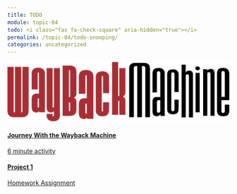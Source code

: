 ```yaml
---
title: TODO
module: topic-04
todo: <i class="fas fa-check-square" aria-hidden="true"></i>
permalink: /topic-04/todo-snooping/
categories: uncategorized
---
```


<div class="row text-center">
  <div class="col-lg-4">
    <div class="bs-component">
      <div class="list-group">
        <a href="https://archive.org/web/" target="_blank" class="list-group-item">
          <img class="icon-hw" src="../img/hw-icon-wayback.svg" />
          <h4 class="list-group-item-heading">Journey With the Wayback Machine</h4>
          <div class="divider-hw"></div>
          <p class="list-group-item-text"><i class="far fa-clock" aria-hidden="true"></i> 6 minute activity</p>
        </a>
      </div>
    </div>
  </div>
  <div class="col-lg-4">
    <div class="bs-component">
      <div class="list-group">
        <a href="{{ site.data.moodle.main | append: site.data.moodle.topic-03 }}" target="_blank" class="list-group-item">
          <i class="icon-hw fas fa-file-upload"></i>
          <h4 class="list-group-item-heading">Project 1</h4>
          <div class="divider-hw"></div>
          <p class="list-group-item-text"><i class="fas fa-edit" aria-hidden="true"></i> Homework Assignment</p>
        </a>
      </div>
    </div>
  </div>
</div>
